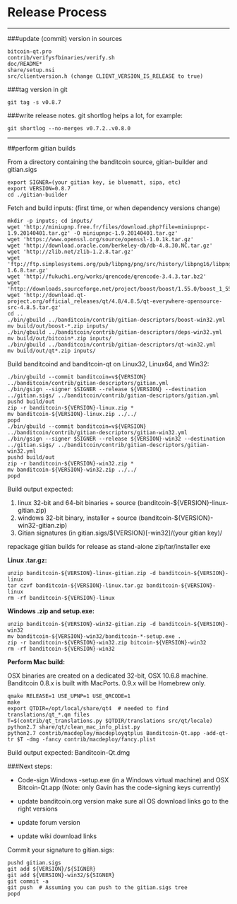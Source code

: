Release Process
====================

* * *

###update (commit) version in sources


	bitcoin-qt.pro
	contrib/verifysfbinaries/verify.sh
	doc/README*
	share/setup.nsi
	src/clientversion.h (change CLIENT_VERSION_IS_RELEASE to true)

###tag version in git

	git tag -s v0.8.7

###write release notes. git shortlog helps a lot, for example:

	git shortlog --no-merges v0.7.2..v0.8.0

* * *

##perform gitian builds

 From a directory containing the banditcoin source, gitian-builder and gitian.sigs
  
	export SIGNER=(your gitian key, ie bluematt, sipa, etc)
	export VERSION=0.8.7
	cd ./gitian-builder

 Fetch and build inputs: (first time, or when dependency versions change)

	mkdir -p inputs; cd inputs/
	wget 'http://miniupnp.free.fr/files/download.php?file=miniupnpc-1.9.20140401.tar.gz' -O miniupnpc-1.9.20140401.tar.gz'
	wget 'https://www.openssl.org/source/openssl-1.0.1k.tar.gz'
	wget 'http://download.oracle.com/berkeley-db/db-4.8.30.NC.tar.gz'
	wget 'http://zlib.net/zlib-1.2.8.tar.gz'
	wget 'ftp://ftp.simplesystems.org/pub/libpng/png/src/history/libpng16/libpng-1.6.8.tar.gz'
	wget 'http://fukuchi.org/works/qrencode/qrencode-3.4.3.tar.bz2'
	wget 'http://downloads.sourceforge.net/project/boost/boost/1.55.0/boost_1_55_0.tar.bz2'
	wget 'http://download.qt-project.org/official_releases/qt/4.8/4.8.5/qt-everywhere-opensource-src-4.8.5.tar.gz'
	cd ..
	./bin/gbuild ../banditcoin/contrib/gitian-descriptors/boost-win32.yml
	mv build/out/boost-*.zip inputs/
	./bin/gbuild ../banditcoin/contrib/gitian-descriptors/deps-win32.yml
	mv build/out/bitcoin*.zip inputs/
	./bin/gbuild ../banditcoin/contrib/gitian-descriptors/qt-win32.yml
	mv build/out/qt*.zip inputs/

 Build banditcoind and banditcoin-qt on Linux32, Linux64, and Win32:
  
	./bin/gbuild --commit banditcoin=v${VERSION} ../banditcoin/contrib/gitian-descriptors/gitian.yml
	./bin/gsign --signer $SIGNER --release ${VERSION} --destination ../gitian.sigs/ ../banditcoin/contrib/gitian-descriptors/gitian.yml
	pushd build/out
	zip -r banditcoin-${VERSION}-linux.zip *
	mv banditcoin-${VERSION}-linux.zip ../../
	popd
	./bin/gbuild --commit banditcoin=v${VERSION} ../banditcoin/contrib/gitian-descriptors/gitian-win32.yml
	./bin/gsign --signer $SIGNER --release ${VERSION}-win32 --destination ../gitian.sigs/ ../banditcoin/contrib/gitian-descriptors/gitian-win32.yml
	pushd build/out
	zip -r banditcoin-${VERSION}-win32.zip *
	mv banditcoin-${VERSION}-win32.zip ../../
	popd

  Build output expected:

  1. linux 32-bit and 64-bit binaries + source (banditcoin-${VERSION}-linux-gitian.zip)
  2. windows 32-bit binary, installer + source (banditcoin-${VERSION}-win32-gitian.zip)
  3. Gitian signatures (in gitian.sigs/${VERSION}[-win32]/(your gitian key)/

repackage gitian builds for release as stand-alone zip/tar/installer exe

**Linux .tar.gz:**

	unzip banditcoin-${VERSION}-linux-gitian.zip -d banditcoin-${VERSION}-linux
	tar czvf banditcoin-${VERSION}-linux.tar.gz banditcoin-${VERSION}-linux
	rm -rf banditcoin-${VERSION}-linux

**Windows .zip and setup.exe:**

	unzip banditcoin-${VERSION}-win32-gitian.zip -d banditcoin-${VERSION}-win32
	mv banditcoin-${VERSION}-win32/banditcoin-*-setup.exe .
	zip -r banditcoin-${VERSION}-win32.zip bitcoin-${VERSION}-win32
	rm -rf banditcoin-${VERSION}-win32

**Perform Mac build:**

  OSX binaries are created on a dedicated 32-bit, OSX 10.6.8 machine.
  Banditcoin 0.8.x is built with MacPorts.  0.9.x will be Homebrew only.

	qmake RELEASE=1 USE_UPNP=1 USE_QRCODE=1
	make
	export QTDIR=/opt/local/share/qt4  # needed to find translations/qt_*.qm files
	T=$(contrib/qt_translations.py $QTDIR/translations src/qt/locale)
	python2.7 share/qt/clean_mac_info_plist.py
	python2.7 contrib/macdeploy/macdeployqtplus Banditcoin-Qt.app -add-qt-tr $T -dmg -fancy contrib/macdeploy/fancy.plist

 Build output expected: Banditcoin-Qt.dmg

###Next steps:

* Code-sign Windows -setup.exe (in a Windows virtual machine) and
  OSX Bitcoin-Qt.app (Note: only Gavin has the code-signing keys currently)

* update banditcoin.org version
  make sure all OS download links go to the right versions

* update forum version

* update wiki download links

Commit your signature to gitian.sigs:

	pushd gitian.sigs
	git add ${VERSION}/${SIGNER}
	git add ${VERSION}-win32/${SIGNER}
	git commit -a
	git push  # Assuming you can push to the gitian.sigs tree
	popd

